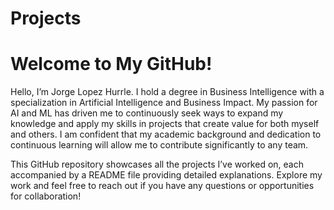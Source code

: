 # Projects
# Welcome to My GitHub!

Hello, I’m Jorge Lopez Hurrle. I hold a degree in Business Intelligence with a specialization in Artificial Intelligence and Business Impact. My passion for AI and ML has driven me to continuously seek ways to expand my knowledge and apply my skills in projects that create value for both myself and others. I am confident that my academic background and dedication to continuous learning will allow me to contribute significantly to any team.

This GitHub repository showcases all the projects I’ve worked on, each accompanied by a README file providing detailed explanations. Explore my work and feel free to reach out if you have any questions or opportunities for collaboration!
